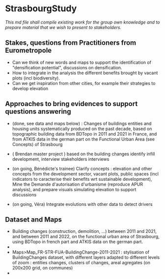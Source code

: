 # StrasbourgStudy

*This md file shall compile existing work for the group own knowledge and to prepare material that we wish to present to stakeholders.*

## Stakes, questions from Practitioners from Eurometropole 

* Can we think of new words and maps to support the identification of "densification potential", discussions on densification.
* How to integrate in the analysis the different benefits brought by vacant plots (incl biodiversity). 
* Can we get inspiration from other cities, for example their strategies to develop elevation


## Approaches to bring evidences to support questions answering  

* (done, see data and maps below) : Changes of buildings entities and housing units systematically produced on the past decade, based on topographic building data from BDTopo in 2011 and 2021 in France, and from ATKIS data in the german part on the Functional Urban Area (see Concepts) of Strasbourg

* ( Brendan master project ) based on the building changes identify infill development, interview stakeholders interviews 

* (on going, Bénédicte's trainee) Clarify concepts :  elevation and other concepts from the development sector, vacant plots, public spaces (incl indicators to caracterise their benefits wrt sustainable development), Mine the Demande d'autorisation d'urbanisme (reproduce APUR analysis), and prepare visuals simulating elevation to support discussions 
  
* (on going, Véra)  Integrate evolutions with other data to detect drivers
    

## Dataset and Maps 

*  Building changes (construction, demolition,  ...) between 2011 and 2021, and between 2011 and 2022, on the functional urban area of Strasbourg, using BDTopo in french part and ATKIS data on the german part.
* 
*  Maps>Map_FR-STR-FUA-BuildingChange-2011-2021 : stylisation of BuildingChanges dataset, with different layers adapted to different levels of zoom : entities changes, clusters of changes, areal agregates (on 200x200 grid, on communes) 
*  
    


